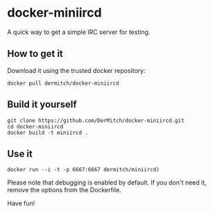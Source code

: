 docker-miniircd
===============

A quick way to get a simple IRC server for testing.

How to get it
-------------

Download it using the trusted docker repository:

```
docker pull dermitch/docker-miniircd
```

Build it yourself
-----------------

```
git clone https://github.com/DerMitch/docker-miniircd.git
cd docker-miniircd
docker build -t miniircd .
```

Use it
-----

```
docker run --i -t -p 6667:6667 dermitch/miniircd)
```

Please note that debugging is enabled by default. If you don't need it, remove
the options from the Dockerfile.

Have fun!
